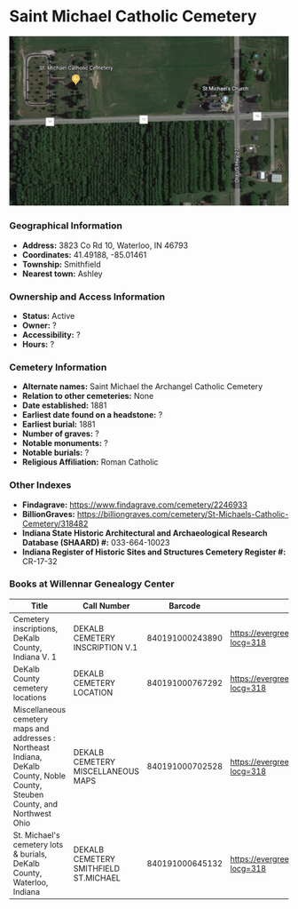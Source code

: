 # Saint Michael Catholic Cemetery

![Saint Michael Catholic Cemetery on Google Earth](https://github.com/FyoAtEPL/DeKalbCemeteries/blob/main/images/mapImages/StMichaelEarth.png "Saint Michael Catholic Cemetery on Google Earth")

### Geographical Information
- **Address:** 3823 Co Rd 10, Waterloo, IN 46793
- **Coordinates:** 41.49188, -85.01461
- **Township:** Smithfield
- **Nearest town:** Ashley

### Ownership and Access Information
- **Status:** Active
- **Owner:** ?
- **Accessibility:** ?
- **Hours:** ?

### Cemetery Information
- **Alternate names:** Saint Michael the Archangel Catholic Cemetery
- **Relation to other cemeteries:** None
- **Date established:** 1881
- **Earliest date found on a headstone:** ?
- **Earliest burial:** 1881
- **Number of graves:** ?
- **Notable monuments:** ?
- **Notable burials:** ?
- **Religious Affiliation:** Roman Catholic

### Other Indexes
- **Findagrave:** https://www.findagrave.com/cemetery/2246933
- **BillionGraves:** https://billiongraves.com/cemetery/St-Michaels-Catholic-Cemetery/318482
- **Indiana State Historic Architectural and Archaeological Research Database (SHAARD) #:** 033-664-10023
- **Indiana Register of Historic Sites and Structures Cemetery Register #:** CR-17-32

### Books at Willennar Genealogy Center

| Title | Call Number | Barcode | Evergreen Record |
| ------------ | ------------ | ------------ | ------------ |
| Cemetery inscriptions, DeKalb County, Indiana V. 1 | DEKALB CEMETERY INSCRIPTION V.1 | 840191000243890 | https://evergreen.lib.in.us/eg/opac/record/20697937?locg=318 |
| DeKalb County cemetery locations | DEKALB CEMETERY LOCATION | 840191000767292 | https://evergreen.lib.in.us/eg/opac/record/20670319?locg=318 |
| Miscellaneous cemetery maps and addresses : Northeast Indiana, DeKalb County, Noble County, Steuben County, and Northwest Ohio | DEKALB CEMETERY MISCELLANEOUS MAPS | 840191000702528 | https://evergreen.lib.in.us/eg/opac/record/20673421?locg=318 |
| St. Michael's cemetery lots & burials, DeKalb County, Waterloo, Indiana | DEKALB CEMETERY SMITHFIELD ST.MICHAEL | 840191000645132 | https://evergreen.lib.in.us/eg/opac/record/20707495?locg=318 |
